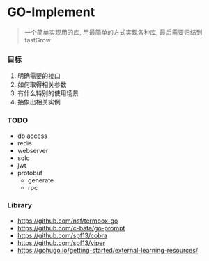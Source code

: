 # GO-Implement

>  一个简单实现用的库, 用最简单的方式实现各种库, 最后需要归结到fastGrow

### 目标

1. 明确需要的接口
2. 如何取得相关参数
3. 有什么特别的使用场景
4. 抽象出相关实例

### TODO

+ db access
+ redis
+ webserver
+ sqlc
+ jwt
+ protobuf
	- generate
	- rpc
	

### Library

+ https://github.com/nsf/termbox-go
+ https://github.com/c-bata/go-prompt
+ https://github.com/spf13/cobra
+ https://github.com/spf13/viper
+ https://gohugo.io/getting-started/external-learning-resources/